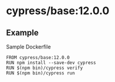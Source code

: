 # cypress/base:12.0.0

## Example

Sample Dockerfile

```
FROM cypress/base:12.0.0
RUN npm install --save-dev cypress
RUN $(npm bin)/cypress verify
RUN $(npm bin)/cypress run
```
